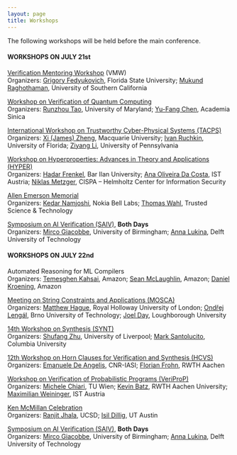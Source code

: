 ```yaml
---
layout: page
title: Workshops
---
```

The following workshops will be held before the main conference.

#### WORKSHOPS ON JULY 21st
[Verification Mentoring Workshop](https://conferences.i-cav.org/2025/mentoring/) (VMW) <br>
Organizers: [Grigory Fedyukovich](mailto:grigory@cs.fsu.edu), Florida State University; [Mukund Raghothaman](mailto:raghotha@usc.edu), University of Southern California <br>

[Workshop on Verification of Quantum Computing](https://verifiedqc.github.io/2025/cfp/) <br>
Organizers: [Runzhou Tao]( mailto:rztao@umd.edu), University of Maryland; [Yu-Fang Chen](mailto:yfc@iis.sinica.edu.tw), Academia Sinica <br>

[International Workshop on Trustworthy Cyber-Physical Systems (TACPS)](https://www.tacps.org/) <br>
Organizers: [Xi (James) Zheng](mailto:james.zheng@mq.edu.au), Macquarie University; [Ivan Ruchkin](mailto:iruchkin@ece.ufl.edu), University of Florida; [Ziyang Li](mailto:liby99@seas.upenn.edu), University of Pennsylvania <br>

[Workshop on Hyperproperties: Advances in Theory and Applications (HYPER)](https://hyperworkshop25.cispa.io/) <br>
Organizers: [Hadar Frenkel](mailto:hadar.frenkel@biu.ac.il), Bar Ilan University; [Ana Oliveira Da Costa](mailto:ana.costa@ist.ac.at), IST Austria; [Niklas Metzger](mailto:niklas.metzger@cispa.de), CISPA – Helmholtz Center for Information Security <br>

[Allen Emerson Memorial](https://www.ccs.neu.edu/home/wahl/EAE_Symposium/allen_emerson_symposium.html) <br>
Organizers: [Kedar Namjoshi](mailto:kedar.namjoshi@nokia-bell-labs.com), Nokia Bell Labs; [Thomas Wahl](mailto:thomas.wahl.gm@gmail.com), Trusted Science & Technology <br>

[Symposium on AI Verification (SAIV)](https://www.aiverification.org/2025/), **Both Days** <br>
Organizers: [Mirco Giacobbe](mailto:m.giacobbe@bham.ac.uk), University of Birmingham; [Anna Lukina](mailto:A.Lukina@tudelft.nl), Delft University of Technology

#### WORKSHOPS ON JULY 22nd
Automated Reasoning for ML Compilers <br>
Organizers: [Temesghen Kahsai](mailto:teme@amazon.com), Amazon; [Sean McLaughlin](mailto:seanmcl@amazon.com), Amazon; [Daniel Kroening](mailto:dkr@amazon.co.uk), Amazon <br>

[Meeting on String Constraints and Applications (MOSCA)](https://mosca2025.github.io/) <br>
Organizers: [Matthew Hague](mailto:matthew.hague@rhul.ac.uk), Royal Holloway University of London; [Ondřej Lengál](mailto:lengal@fit.vut.cz), Brno University of Technology; [Joel Day](mailto:J.Day@lboro.ac.uk), Loughborough University <br>

[14th Workshop on Synthesis (SYNT)](https://synt2025.github.io/) <br>
Organizers: [Shufang Zhu](mailto:shufang.zhu@liverpool.ac.uk), University of Liverpool; [Mark Santolucito](mailto:msantolu@barnard.edu), Columbia University <br>

[12th Workshop on Horn Clauses for Verification and Synthesis (HCVS)](https://www.sci.unich.it/hcvs25/) <br>
Organizers: [Emanuele De Angelis](mailto:emanuele.deangelis@iasi.cnr.it), CNR-IASI; [Florian Frohn](mailto:florian.frohn@informatik.rwth-aachen.de), RWTH Aachen <br>

[Workshop on Verification of Probabilistic Programs (VeriProP)](https://veriprop.github.io/2025/) <br>
Organizers: [Michele Chiari](mailto:michele.chiari@tuwien.ac.at), TU Wien; [Kevin Batz](mailto:kevin.batz@cs.rwth-aachen.de), RWTH Aachen University; [Maximilian Weininger](maximilian.weininger@ist.ac.at), IST Austria <br>

[Ken McMillan Celebration](https://kenfest25.github.io/.) <br>
Organizers: [Ranjit Jhala](mailto:rjhala@ucsd.edu), UCSD; [Isil Dillig](mailto:isil@cs.utexas.edu), UT Austin <br>

[Symposium on AI Verification (SAIV)](https://www.aiverification.org/2025/), **Both Days** <br>
Organizers: [Mirco Giacobbe](mailto:m.giacobbe@bham.ac.uk), University of Birmingham; [Anna Lukina](mailto:A.Lukina@tudelft.nl), Delft University of Technology